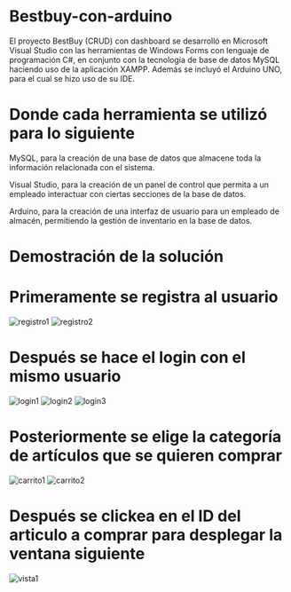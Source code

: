 # Bestbuy-con-arduino
El proyecto BestBuy (CRUD) con dashboard se desarrolló en Microsoft Visual Studio con las herramientas de Windows Forms con lenguaje de programación C#, en conjunto con la tecnología de base de datos MySQL haciendo uso de la aplicación XAMPP. Además se incluyó el Arduino UNO, para el cual se hizo uso de su IDE.

# Donde cada herramienta se utilizó para lo siguiente

MySQL, para la creación de una base de datos que almacene toda la información relacionada con el sistema.

Visual Studio, para la creación de un panel de control que permita a un empleado interactuar con ciertas secciones de la base de datos.

Arduino, para la creación de una interfaz de usuario para un empleado de almacén, permitiendo la gestión de inventario en la base de datos.

# Demostración de la solución

# Primeramente se registra al usuario
![registro1](https://user-images.githubusercontent.com/74988499/139133029-b5745ed3-5434-4fc0-84b4-97156e75cbd1.PNG)
![registro2](https://user-images.githubusercontent.com/74988499/139133046-f0eb4559-a69b-49b4-a93c-a0a68c88c9e4.PNG)

# Después se hace el login con el mismo usuario
![login1](https://user-images.githubusercontent.com/74988499/139133122-d27eebda-6425-4903-b385-2f628f2f1986.PNG)
![login2](https://user-images.githubusercontent.com/74988499/139133130-09fe0ad8-0b9f-4339-a0cd-9f41c2a713ba.PNG)
![login3](https://user-images.githubusercontent.com/74988499/139133142-99f91b3c-688d-4117-bb48-14a99c48d55c.PNG)

# Posteriormente se elige la categoría de artículos que se quieren comprar
![carrito1](https://user-images.githubusercontent.com/74988499/139133357-9460237d-36d9-4d2d-a156-ec5800144b5a.PNG)
![carrito2](https://user-images.githubusercontent.com/74988499/139133372-c1b2a8d8-0a2a-4434-9aaf-095881c9f712.PNG)

# Después se clickea en el ID del articulo a comprar para desplegar la ventana siguiente

![vista1](https://user-images.githubusercontent.com/74988499/139133541-0ab4ece8-aff9-4218-b2ca-0d0b3a9b4738.PNG)
